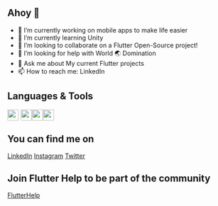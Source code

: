 ## Ahoy 👋

- 🔭 I’m currently working on mobile apps to make life easier
- 🌱 I’m currently learning Unity
- 👯 I’m looking to collaborate on a Flutter Open-Source project!
- 🤔 I’m looking for help with World 🌏 Domination 
- 💬 Ask me about My current Flutter projects
- 📫 How to reach me: LinkedIn

## Languages & Tools
<div style="display:flex;">
  <img src=https://user-images.githubusercontent.com/55442748/110416157-e94a7c80-80de-11eb-9b87-dc1ecec02c91.png width="25" height="25" style="margin-right: 5px;">
  <img src=https://user-images.githubusercontent.com/55442748/110416190-f7000200-80de-11eb-9128-97895fe16204.png width="25" height="25">
  <img src=https://user-images.githubusercontent.com/55442748/110416195-f9faf280-80de-11eb-8a6d-01c5a87e7305.png width="25" height="25">
  <img src=https://user-images.githubusercontent.com/55442748/110416003-ac7e8580-80de-11eb-98fe-4eb81a70a466.png width="25" height="25">
</div>

## You can find me on
[LinkedIn](https://www.linkedin.com/in/christo-brits-98a50b79/) [Instagram](https://www.instagram.com/cbrzy_/) [Twitter](https://twitter.com/Cpt_CBRZY)

## Join Flutter Help to be part of the community
[FlutterHelp](https://www.facebook.com/groups/FlutterHelp)
